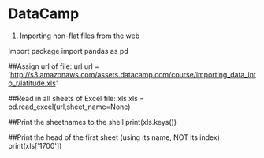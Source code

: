 # DataCamp
1. Importing non-flat files from the web

Import package</n>
import pandas as pd

##Assign url of file: url
url = 'http://s3.amazonaws.com/assets.datacamp.com/course/importing_data_into_r/latitude.xls'

##Read in all sheets of Excel file: xls
xls = pd.read_excel(url,sheet_name=None)

##Print the sheetnames to the shell
print(xls.keys())

##Print the head of the first sheet (using its name, NOT its index)
print(xls['1700'])
